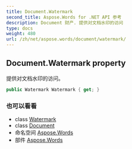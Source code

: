 ```yaml
---
title: Document.Watermark
second_title: Aspose.Words for .NET API 参考
description: Document 财产. 提供对文档水印的访问
type: docs
weight: 480
url: /zh/net/aspose.words/document/watermark/
---
```

## Document.Watermark property

提供对文档水印的访问。

```csharp
public Watermark Watermark { get; }
```

### 也可以看看

* class [Watermark](../../watermark/)
* class [Document](../)
* 命名空间 [Aspose.Words](../../document/)
* 部件 [Aspose.Words](../../../)


